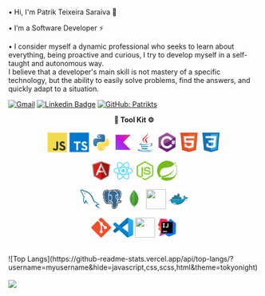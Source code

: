 <!-- <div align="center" padding="5em"> 
<img src="https://readme-typing-svg.herokuapp.com/?color=FFFC33&size=35&center=true&vCenter=true&width=1000&lines=HELLO,+MY+NAME+is+Patrik+Teixeira+Saraiva;I'm++Software+Developer;I+from+Brasil,+GO;Software Engineering+Student+at+Uninter;Be+Welcome!+:%29">
</div> -->

<div align="left" >
<!--     <img align="right" style="width:25vh; height:auto" src="https://i.pinimg.com/originals/68/6f/61/686f61a923775e73e7d3d08b70be4d6e.gif"/> -->
<!--    <img align="right" style="width:25vh; height:auto" src="https://media.giphy.com/media/CuuSHzuc0O166MRfjt/giphy.gif"/> -->
<br>
<p>• Hi, I'm Patrik Teixeira Saraiva 🤙</p>
<p>• I’m a Software Developer ⚡</p>
<!-- <p>• My current tools 🔧</p>
<p>• 🌎 Front-end Web with Angular | Bootstrap</p>
<p>• 📡 Back-end with Java | Kotlin | C#</p>
<p>• 🛠️ TypeScript | JavaScript | Java | Python | Kotlin | C#</p>
<p>• 🧰 And more..</p> -->
<p>• I consider myself a dynamic professional who seeks to learn about everything, being proactive and curious, I try to develop myself in a self-taught and autonomous way.<br> I believe that a developer's main skill is not mastery of a specific technology, but the ability to easily solve problems, find the answers, and quickly adapt to a situation.</p>
</div>

[![Gmail](https://img.shields.io/twitter/url?label=email&logo=gmail&style=social&url=http%3A%2F%2Fmailto%3Astephanyn7%40gmail.com)](mailto:trikteixeira@gmail.com)
[![Linkedin Badge](https://img.shields.io/badge/-LinkedIn-blue?style=flat-square&logo=Linkedin&logoColor=white&link=https://www.linkedin.com/in/patrik-teixeira)](https://www.linkedin.com/in/patrik-teixeira)
[![GitHub: Patrikts](https://img.shields.io/github/followers/Patrikts?label=follow&style=social)]([https://github.com/Patrikts](https://github.com/Patrikts/Patrikts))

<div style="display: inline_block" align="center">
    <strong>🔧 Tool Kit ⚙️</strong>
    <br>
    <br>
    <img align="center" alt="" height="40em" width="40em" src="https://raw.githubusercontent.com/devicons/devicon/master/icons/javascript/javascript-original.svg">
    <img align="center" alt="" height="40em" width="40em" src="https://raw.githubusercontent.com/devicons/devicon/master/icons/typescript/typescript-original.svg">
    <img align="center" alt="" height="40em" width="40em" src="https://raw.githubusercontent.com/devicons/devicon/master/icons/python/python-original.svg">
    <img align="center" alt="" height="40em" width="40em" src="https://raw.githubusercontent.com/devicons/devicon/master/icons/kotlin/kotlin-original.svg">
    <img align="center" alt="" height="40em" width="40em" src="https://raw.githubusercontent.com/devicons/devicon/master/icons/java/java-original.svg">
    <img align="center" alt="" height="40em" width="40em" src="https://raw.githubusercontent.com/devicons/devicon/master/icons/csharp/csharp-original.svg">
    <img align="center" alt="" height="40em" width="40em" src="https://raw.githubusercontent.com/devicons/devicon/master/icons/html5/html5-original.svg">
    <img align="center" alt="" height="40em" width="40em" src="https://raw.githubusercontent.com/devicons/devicon/master/icons/css3/css3-original.svg">
    </div>
    <br>
    <div style="display: inline_block" align="center">
    <img align="center" alt="" height="40em" width="40em" src="https://raw.githubusercontent.com/devicons/devicon/master/icons/angularjs/angularjs-original.svg">
    <img align="center" alt="" height="40em" width="40em" src="https://raw.githubusercontent.com/devicons/devicon/master/icons/react/react-original.svg">
    <img align="center" alt="" height="40em" width="40em" src="https://raw.githubusercontent.com/devicons/devicon/master/icons/nodejs/nodejs-original.svg">
    <img align="center" alt="" height="40em" width="40em" src="https://raw.githubusercontent.com/devicons/devicon/master/icons/spring/spring-original.svg">
    </div>
    <br>
    <div style="display: inline_block" align="center">
    <img align="center" alt="" height="40em" width="40em" src="https://raw.githubusercontent.com/devicons/devicon/master/icons/mysql/mysql-original.svg">
    <img align="center" alt="" height="40em" width="40em" src="https://raw.githubusercontent.com/devicons/devicon/master/icons/postgresql/postgresql-original.svg">
    <img align="center" alt="" height="40em" width="40em" src="https://raw.githubusercontent.com/devicons/devicon/master/icons/mongodb/mongodb-original.svg">
    <img align="center" alt="" height="40em" width="40em" src="https://cdn.jsdelivr.net/gh/devicons/devicon/icons/microsoftsqlserver/microsoftsqlserver-plain.svg">          
    <img align="center" alt="" height="40em" width="40em" src="https://raw.githubusercontent.com/devicons/devicon/master/icons/docker/docker-original.svg">
    </div>
    <br>
    <div style="display: inline_block" align="center">
    <img align="center" alt="" height="40em" width="40em" src="https://raw.githubusercontent.com/devicons/devicon/master/icons/git/git-original.svg">
    <img align="center" alt="" height="40em" width="40em" src="https://raw.githubusercontent.com/devicons/devicon/master/icons/vscode/vscode-original.svg">
    <img align="center" alt="" height="40em" width="40em" src="https://cdn.jsdelivr.net/gh/devicons/devicon/icons/visualstudio/visualstudio-plain.svg">
    <img align="center" alt="" height="40em" width="40em" src="https://raw.githubusercontent.com/devicons/devicon/master/icons/intellij/intellij-original.svg">
    </div>
    <br>
<!--     <div style="display: inline_block" align="center">
    <img align="center" alt="" height="40em" width="40em" src="https://raw.githubusercontent.com/devicons/devicon/master/icons/python/python-original.svg">
    <img align="center" alt="" height="40em" width="40em" src="https://raw.githubusercontent.com/devicons/devicon/master/icons/jetbrains/jetbrains-original.svg">
 </div> -->
 <br>
![Top Langs](https://github-readme-stats.vercel.app/api/top-langs/?username=myusername&hide=javascript,css,scss,html&theme=tokyonight)
<br>
<!--<p align="right">  <img src="https://komarev.com/ghpvc/?username=Patrikts&color=green" alt="Profile views" /> </p> -->
<!-- 
<a href="https://github.com/Patrikts"><img height="180em" src="https://github-readme-stats.vercel.app/api?username=Patrikts&show_icons=true&theme=merko&include_all_commits=true&count_private=true"/></a>

 <!-- <a href="https://github.com/Patrikts"><img height="180em" src="https://github-readme-stats.vercel.app/api/top-langs/?username=Patrikts&layout=compact&langs_count=7&theme=github_dark  "/></a>

 <a href="http://www.github.com/Patrikts"><img src="https://github-readme-streak-stats.herokuapp.com/?user=Patrikts&theme=merko" /></a>

<a href="http://www.github.com/Patrikts"><img src="https://github-readme-activity-graph.cyclic.app/graph?username=Patrikts&theme=merko" alt="GitHub Commits Graph" /></a> --> 

<!-- <a href="https://github.com/Patrikts"><img height="180em" src="https://github-readme-stats.vercel.app/api?username=Patrikts&show_icons=true&count_private=true&hide=&bg_color=f7df1e&title_color=000000&text_color=000000&hide_border=true&show_icons=true"/></a> -->

<!-- [![GitHub Streak](https://github-readme-streak-stats.herokuapp.com?user=Patrikts&theme=Javascript&hide_border=true&border_radius=5&date_format=M%20j%5B%2C%20Y%5D)](https://git.io/streak-stats) -->

<!-- <a href="http://www.github.com/Patrikts"><img src="https://github-readme-streak-stats.herokuapp.com/?user=Patrikts&stroke=ffffff&background=171717&ring=3382ed&fire=3382ed&currStreakNum=ffffff&currStreakLabel=3382ed&sideNums=ffffff&sideLabels=ffffff&dates=ffffff&hide_border=true" /></a> -->

<!-- [![Ashutosh's github activity graph](https://github-readme-activity-graph.cyclic.app/graph?username=Ashutosh00710&theme=dracula)](https://github.com/ashutosh00710/github-readme-activity-graph) -->



<!-- <a  href="http://www.github.com/Patrikts"><img style="width:100%; height:auto" src="https://github-readme-activity-graph.cyclic.app/graph?username=Patrikts&bg_color=f7df1e&color=000000&line=3382ed&point=000000&area_color=171717&area=true&hide_border=true&custom_title=GitHub%20Commits%20Graph" alt="GitHub Commits Graph" /></a> -->

<br>

<img align="left" style="width:100vh  height:150vh" src="https://media.giphy.com/media/xTiIzuuQqb1fycYLTi/giphy.gif"/>

